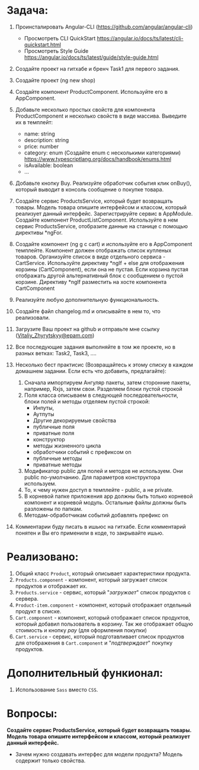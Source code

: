 # Задача:
1. Проинсталировать Angular-CLI (https://github.com/angular/angular-cli)
    - Просмотреть CLI QuickStart https://angular.io/docs/ts/latest/cli-quickstart.html
    - Просмотреть Style Guide https://angular.io/docs/ts/latest/guide/style-guide.html
2. Создайте проект на гитхабе и бренч Task1 для первого задания.

3. Создайте проект (ng new shop)

4. Создайте компонент ProductComponent. Используйте его в AppComponent.
3. Добавьте несколько простых свойств для компонента ProductComponent и несколько свойств в виде массива. Выведите их в темплейт:
    - name: string
    - description: string
    - price: number
    - category: enum (Создайте enum с несколькими категориями) https://www.typescriptlang.org/docs/handbook/enums.html
    - isAvailable: boolean
    - ...

5. Добавьте кнопку Buy. Реализуйте обработчик события клик onBuy(), который выводит в консоль сообщение о покупке товара.

6. Создайте сервис ProductsService, который будет возвращать товары. Модель товара опишите интерфейсом и классом, который реализует данный интерфейс.
   Зарегистрируйте сервис в AppModule. 
   Создайте компонент ProductListComponent. Используйте в нем сервис ProductsService, отобразите данные на станице c помощью директивы *ngFor.

7. Создайте компонент (ng g c cart) и используйте его в AppComponent темплейте. Компонент должен отображать список купленых товаров. 
   Организуйте список в виде отдельного сервиса - CartService.  Используйте директиву *ngIf + else для отображения корзины (CartComponent), если она не пустая.
   Если корзина пустая отображать другой альтернативный блок с сообщением о пустой корзине. Директиву *ngIf разместить на хосте компонента CartComponent

8. Реализуйте любую дополнительную функциональность.

9. Создайте файл changelog.md и описывайте в нем то, что реализовали.

9. Загрузите Ваш проект на github и отправьте мне ссылку (Vitaliy_Zhyrytskyy@epam.com)
10. Все последующие задания выполняйте в том же проекте, но в разных ветках: Task2, Task3, ....

11. Несколько бест практисис (Возвращайтесь к этому списку в каждом домашнем задании. Если есть что добавить, предлагайте):
    1. Сначала импортируем Ангуляр пакеты, затем сторонние пакеты, например, Rxjs, затем свои. Разделяем блоки пустой строкой
    2. Поля класса описываем в следующей последовательности, блоки полей и методы отделяем пустой строкой:
        - Инпуты,
        - Аутпуты
        - Другие декорируемые свойства
        - публичные поля
        - приватные поля
        - конструктор
        - методы жизненного цикла
        - обработчики событий с префиксом on
        - публичные методы
        - приватные методы
    3. Модификатор public для полей и методов не используем. Они public по-умолчанию. Для параметров конструктора используем.
    4. То, к чему нужен доступ в темплейте - public, а не private.
    5. В корневой папке приложения app должны быть только корневой компонент и корневой модуль. Остальные файлы должны быть разложены по папкам.
    6. Методам-обработчикам событий добавлять префикс on
12. Комментарии буду писать в ишьюс на гитхабе. Если комментарий понятен и Вы его применили в коде, то закрывайте ишью.

# Реализовано:

1. Общий класс `Product`, который описывает характеристики продукта.
2. `Products.component` - компонент, который загружает список продуктов и отображает их.
3. `Products.service` - сервис, который "_загружает_" список продуктов с сервера.
4. `Product-item.component` - компонент, который отображает отдельный продукт в списке.
5. `Cart.component` - компонент, который отображает список продуктов, который добавил пользователь в корзину. Так же отображает общую стоимость и кнопку *pay* (для оформления покупки)
6. `Cart.service` - сервис, который подготавливает список продуктов для отображения в `Cart.component` и "_подтверждает_" покупку продуктов.

# Дополнительный функионал:

1. Использование `Sass` вместо `CSS`.

# Вопросы:

**Создайте сервис ProductsService, который будет возвращать товары. Модель товара опишите интерфейсом и классом, который реализует данный интерфейс.**

 - Зачем нужно создавать интерфес для модели продукта? Модель содержит только свойства.
